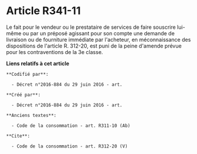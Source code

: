 # Article R341-11

Le fait pour le vendeur ou le prestataire de services de faire souscrire lui-même ou par un préposé agissant pour son compte
une demande de livraison ou de fourniture immédiate par l'acheteur, en méconnaissance des dispositions de l'article R.
312-20, est puni de la peine d'amende prévue pour les contraventions de la 3e classe.

**Liens relatifs à cet article**

	**Codifié par**:

	  - Décret n°2016-884 du 29 juin 2016 - art.

	**Créé par**:

	  - Décret n°2016-884 du 29 juin 2016 - art.

	**Anciens textes**:

	  - Code de la consommation - art. R311-10 (Ab)

	**Cite**:

	  - Code de la consommation - art. R312-20 (V)
